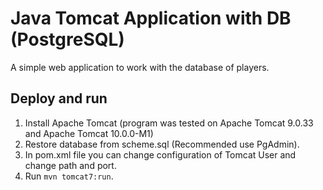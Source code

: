 # Java Tomcat Application with DB (PostgreSQL)

A simple web application to work with the database of players.

## Deploy and run

1. Install Apache Tomcat (program was tested on Apache Tomcat 9.0.33 and Apache Tomcat 10.0.0-M1)
2. Restore database from scheme.sql (Recommended use PgAdmin).
3. In pom.xml file you can change configuration of Tomcat User and change path and port.
4. Run `mvn tomcat7:run`.

